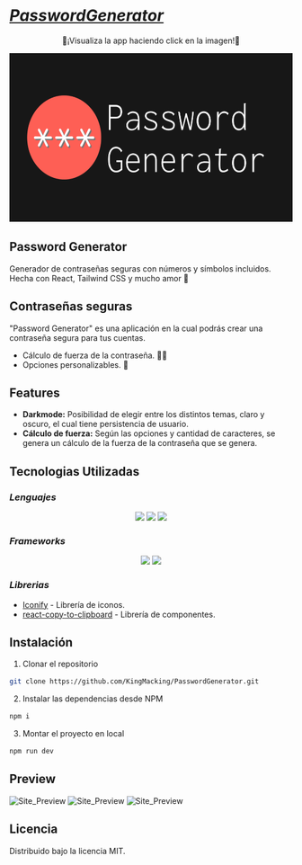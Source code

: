 # [_**PasswordGenerator**_](https://passwordgenerator-km.netlify.app "Live app")

<p align='center'>
    🔐¡Visualiza la app haciendo click en la imagen!🔐
</p>
<p align='center'>
    <a href="https://passwordgenerator-km.netlify.app"><img height="300"src="https://raw.githubusercontent.com/KingMacking/PasswordGenerator/master/src/assets/banner.png"></a>
</p>

## Password Generator
Generador de contraseñas seguras con números y símbolos incluidos. <br>
Hecha con React, Tailwind CSS y mucho amor 💜


## Contraseñas seguras

"Password Generator" es una aplicación en la cual podrás crear una contraseña segura para tus cuentas.

- Cálculo de fuerza de la contraseña. 💪🏻
- Opciones personalizables. 🔏

## Features

- **Darkmode:** Posibilidad de elegir entre los distintos temas, claro y oscuro, el cual tiene persistencia de usuario.
- **Cálculo de fuerza:** Según las opciones y cantidad de caracteres, se genera un cálculo de la fuerza de la contraseña que se genera.

## Tecnologias Utilizadas
### _Lenguajes_
<p align='center'>
    <img height="30"src="https://img.shields.io/badge/html5-%23E34F26.svg?style=for-the-badge&logo=html5&logoColor=white">
    <img height="30"src="https://img.shields.io/badge/css3-%231572B6.svg?style=for-the-badge&logo=css3&logoColor=white">
    <img height="30"src="https://img.shields.io/badge/javascript-%23323330.svg?style=for-the-badge&logo=javascript&logoColor=%23F7DF1E">
</p>

### _Frameworks_
<p align='center'>
    <img height="30"src="https://img.shields.io/badge/react-%2320232a.svg?style=for-the-badge&logo=react&logoColor=%2361DAFB">
    <img height="30"src="https://img.shields.io/badge/tailwindcss-%2338B2AC.svg?style=for-the-badge&logo=tailwind-css&logoColor=%23FFFFFF)">
</p>

### _Librerias_

- [Iconify] - Librería de iconos.
- [react-copy-to-clipboard] - Librería de componentes.


## Instalación
1. Clonar el repositorio
```sh
git clone https://github.com/KingMacking/PasswordGenerator.git
```
2. Instalar las dependencias desde NPM
```sh
npm i
```
3. Montar el proyecto en local
```sh
npm run dev
```
## Preview

![Site_Preview](https://imgur.com/zERaV6w.png "Site preview")
![Site_Preview](https://imgur.com/WDCSYww.png "Site preview")
![Site_Preview](https://imgur.com/JQcbgSQ.png "Site preview")

## Licencia
Distribuido bajo la licencia MIT.


[Iconify]: <https://icon-sets.iconify.design>
[react-copy-to-clipboard]: <https://www.npmjs.com/package/react-copy-to-clipboard>
